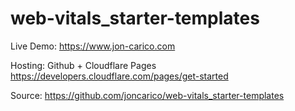 # web-vitals_starter-templates

Live Demo: https://www.jon-carico.com

Hosting: Github + Cloudflare Pages https://developers.cloudflare.com/pages/get-started

Source: https://github.com/joncarico/web-vitals_starter-templates
